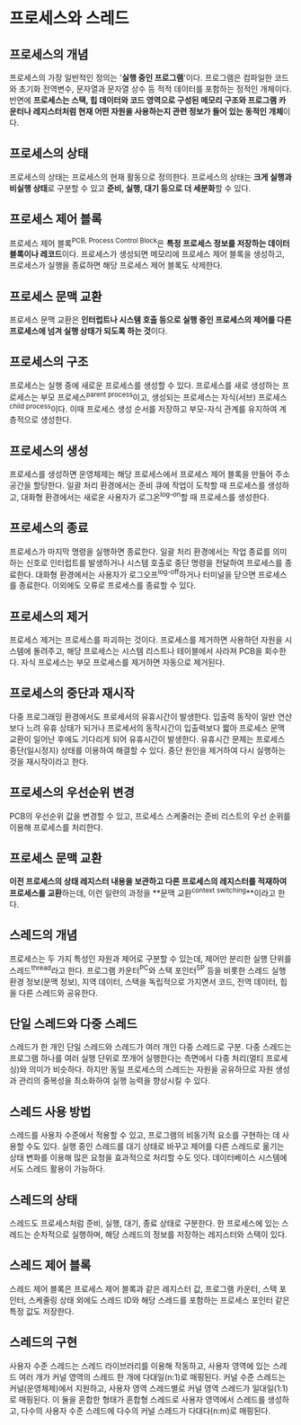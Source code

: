 # 프로세스와 스레드  

## 프로세스의 개념  
 프로세스의 가장 일반적인 정의는 '**실행 중인 프로그램**'이다. 프로그램은 컴파일한 코드와 초기화 전역변수, 문자열과 문자열 상수 등 적적 데이터를 포함하는 정적인 개체이다. 반면에 **프로세스는 스택, 힙 데이터와 코드 영역으로 구성된 메모리 구조와 프로그램 카운터나 레지스터처럼 현재 어떤 자원을 사용하는지 관련 정보가 들어 있는 동적인 개체**이다.  

## 프로세스의 상태  
 프로세스의 상태는 프로세스의 현재 활동으로 정의한다. 프로세스의 상태는 **크게 실행과 비실행 상태**로 구분할 수 있고 **준비, 실행, 대기 등으로 더 세분화**할 수 있다.  

## 프로세스 제어 블록  
 프로세스 제어 블록<sup>PCB, Process Control Block</sup>은 **특정 프로세스 정보를 저장하는 데이터 블록이나 레코드**이다. 프로세스가 생성되면 메모리에 프로세스 제어 블록을 생성하고, 프로세스가 실행을 종료하면 해당 프로세스 제어 블록도 삭제한다.  

## 프로세스 문맥 교환  
 프로세스 문맥 교환은 **인터럽트나 시스템 호출 등으로 실행 중인 프로세스의 제어를 다른 프로세스에 넘겨 실행 상태가 되도록 하는 것**이다.  

## 프로세스의 구조  
 프로세스는 실행 중에 새로운 프로세스를 생성할 수 있다. 프로세스를 새로 생성하는 프로세스는 부모 프로세스<sup>parent process</sup>이고, 생성되는 프로세스는 자식(서브) 프로세스<sup>child process</sup>이다. 이때 프로세스 생성 순서를 저장하고 부모-자식 관계를 유지하여 계층적으로 생성한다.  

## 프로세스의 생성  
 프로세스를 생성하면 운영체제는 해당 프로세스에서 프로세스 제어 블록을 만들어 주소 공간을 할당한다. 일괄 처리 환경에서는 준비 큐에 작업이 도착할 때 프로세스를 생성하고, 대화형 환경에서는 새로운 사용자가 로그온<sup>log-on</sup>할 때 프로세스를 생성한다.  

## 프로세스의 종료  
 프로세스가 마지막 명령을 실행하면 종료한다. 일괄 처리 환경에서는 작업 종료를 의미하는 신호로 인터럽트를 발생하거나 시스템 호출로 중단 명령을 전달하여 프로세스를 종료한다. 대화형 환경에서는 사용자가 로그오프<sup>log-off</sup>하거나 터미널을 닫으면 프로세스를 종료한다. 이외에도 오류로 프로세스를 종료할 수 있다.  

## 프로세스의 제거  
 프로세스 제거는 프로세스를 파괴하는 것이다. 프로세스를 제거하면 사용하던 자원을 시스템에 돌려주고, 해당 프로세스는 시스템 리스트나 테이블에서 사라져 PCB을 회수한다. 자식 프로세스는 부모 프로세스를 제거하면 자동으로 제거된다.  

## 프로세스의 중단과 재시작  
 다중 프로그래밍 환경에서도 프로세서의 유휴시간이 발생한다. 입출력 동작이 일반 연산보다 느려 유휴 상태가 되거나 프로세서의 동작시간이 입출력보다 짧아 프로세스 문맥 교환이 일어난 후에도 기다리게 되어 유휴시간이 발생한다. 유휴시간 문제는 프로세스 중단(일시정지) 상태를 이용하여 해결할 수 있다. 중단 원인을 제거하여 다시 실행하는 것을 재시작이라고 한다.  

## 프로세스의 우선순위 변경  
 PCB의 우선순위 값을 변경할 수 있고, 프로세스 스케줄러는 준비 리스트의 우선 순위를 이용해 프로세스를 처리한다.  

## 프로세스 문맥 교환  
 **이전 프로세스의 상태 레지스터 내용을 보관하고 다른 프로세스의 레지스터를 적재하여 프로세스를 교환**하는데, 이런 일련의 과정을 **문맥 교환<sup>context switching</sup>**이라고 한다.  

## 스레드의 개념  
 프로세스는 두 가지 특성인 자원과 제어로 구분할 수 있는데, 제어만 분리한 실행 단위를 스레드<sup>thread</sup>라고 한다. 프로그램 카운터<sup>PC</sup>와 스택 포인터<sup>SP</sup> 등을 비롯한 스레드 실행 환경 정보(문맥 정보), 지역 데이터, 스택을 독립적으로 가지면서 코드, 전역 데이터, 힙을 다른 스레드와 공유한다.  

## 단일 스레드와 다중 스레드  
 스레드가 한 개인 단일 스레드와 스레드가 여러 개인 다중 스레드로 구분. 다중 스레드는 프로그램 하나를 여러 실행 단위로 쪼개어 실행한다는 측면에서 다중 처리(멀티 프로세싱)와 의미가 비슷하다. 하지만 동일 프로세스의 스레드는 자원을 공유하므로 자원 생성과 관리의 중복성을 최소화하여 실행 능력을 향상시킬 수 있다.  

## 스레드 사용 방법  
 스레드를 사용자 수준에서 적용할 수 있고, 프로그램의 비동기적 요소를 구현하는 데 사용할 수도 있다. 실행 중인 스레드를 대기 상태로 바꾸고 제어를 다른 스레드로 옮기는 상태 변화를 이용해 많은 요청을 효과적으로 처리할 수도 잇다. 데이터베이스 시스템에서도 스레드 활용이 가능하다.  

## 스레드의 상태  
 스레드도 프로세스처럼 준비, 실행, 대기, 종료 상태로 구분한다. 한 프로세스에 있는 스레드는 순차적으로 실행하며, 해당 스레드의 정보를 저장하는 레지스터와 스택이 있다.  

## 스레드 제어 블록  
 스레드 제어 블록은 프로세스 제어 블록과 같은 레지스터 값, 프로그램 카운터, 스택 포인터, 스케줄링 상태 외에도 스레드 ID와 해당 스레드를 포함하는 프로세스 포인터 같은 특정 값도 저장한다.  

## 스레드의 구현  
 사용자 수준 스레드는 스레드 라이브러리를 이용해 작동하고, 사용자 영역에 있는 스레드 여러 개가 커널 영역의 스레드 한 개에 다대일(n:1)로 매핑된다. 커널 수준 스레드는 커널(운영체제)에서 지원하고, 사용자 영역 스레드별로 커널 영역 스레드가 일대일(1:1)로 매핑된다. 이 둘을 혼합한 형태가 혼합형 스레드로 사용자 영역에서 스레드를 생성하고, 다수의 사용자 수준 스레드에 다수의 커널 스레드가 다대다(n:m)로 매핑된다.  